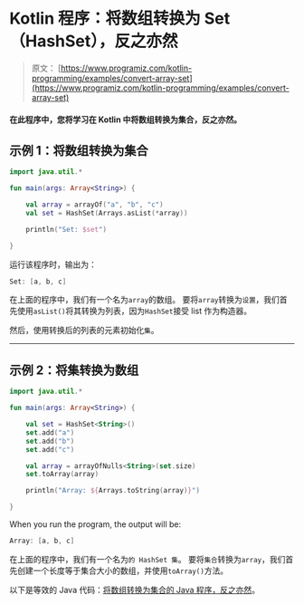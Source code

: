 # Kotlin 程序：将数组转换为 Set（HashSet），反之亦然

> 原文： [https://www.programiz.com/kotlin-programming/examples/convert-array-set](https://www.programiz.com/kotlin-programming/examples/convert-array-set)

#### 在此程序中，您将学习在 Kotlin 中将数组转换为集合，反之亦然。

## 示例 1：将数组转换为集合

```kt
import java.util.*

fun main(args: Array<String>) {

    val array = arrayOf("a", "b", "c")
    val set = HashSet(Arrays.asList(*array))

    println("Set: $set")

}
```

运行该程序时，输出为：

```kt
Set: [a, b, c]
```

在上面的程序中，我们有一个名为`array`的数组。 要将`array`转换​​为`设置`，我们首先使用`asList()`将其转换为列表，因为`HashSet`接受 list 作为构造器。

然后，使用转换后的列表的元素初始化`集`。

* * *

## 示例 2：将集转换为数组

```kt
import java.util.*

fun main(args: Array<String>) {

    val set = HashSet<String>()
    set.add("a")
    set.add("b")
    set.add("c")

    val array = arrayOfNulls<String>(set.size)
    set.toArray(array)

    println("Array: ${Arrays.toString(array)}")

}
```

When you run the program, the output will be:

```kt
Array: [a, b, c]
```

在上面的程序中，我们有一个名为`的 HashSet 集`。 要将`集合`转换为`array`，我们首先创建一个长度等于集合大小的数组，并使用`toArray()`方法。

以下是等效的 Java 代码：[将数组转换为集合的 Java 程序，反之亦然](/java-programming/examples/convert-array-set "Java program to convert array into a set and vice-versa")。